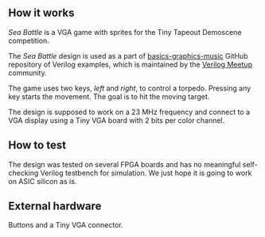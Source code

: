 <!---

This file is used to generate your project datasheet. Please fill in the information below and delete any unused
sections.

You can also include images in this folder and reference them in the markdown. Each image must be less than
512 kb in size, and the combined size of all images must be less than 1 MB.
-->

## How it works

*Sea Battle* is a VGA game with sprites for the Tiny Tapeout Demoscene
competition.

The *Sea Battle* design is used as a part of
[basics-graphics-music](https://github.com/yuri-panchul/basics-graphics-music)
GitHub repository of Verilog examples, which is maintained by the [Verilog
Meetup](https://verilog-meetup.com/) community.

The game uses two keys, *left* and *right*, to control a torpedo. Pressing
any key starts the movement. The goal is to hit the moving target.

The design is supposed to work on a 23 MHz frequency and connect to a VGA
display using a Tiny VGA board with 2 bits per color channel.

## How to test

The design was tested on several FPGA boards and has no meaningful
self-checking Verilog testbench for simulation. We just hope it is going to
work on ASIC silicon as is.

## External hardware

Buttons and a Tiny VGA connector.
